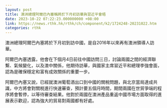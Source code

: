 ```yaml
---
layout: post
title: 澳洲總理阿爾巴內塞稱將於下月初訪華與習近平會晤
date: 2023-10-22 07:22:23.000000000 +08:00
link: https://news.rthk.hk/rthk/ch/component/k2/1724248-20231022.htm
categories: rthk
---
```


澳洲總理阿爾巴內塞將於下月初到訪中國，是自2016年以來再有澳洲領導人訪華。

阿爾巴內塞透露，他會在下個月4日前往中國訪問三日，討論兩國之間的經濟聯繫、氣候變化，以及澳中關係，他期待訪華，與國家主席習近平和總理李強會面，認為是確保穩定和富有成效關係的重要一步。

阿爾巴內塞又說，已經就澳洲葡萄酒出口到中國的關稅問題，與北京當局達成共識，中方將會對關稅進行快速審查，預計要五個月時間，期間兩國在世貿爭端的程序將會暫停，以等待審查結果。他對於兩國在澳洲產品重返中國市場方面取得的進展表示歡迎，認為強大的貿易對兩國都有好處。
